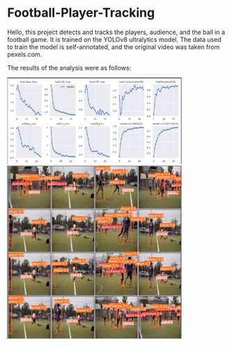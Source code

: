 # Football-Player-Tracking

Hello, this project detects and tracks the players, audience, and the ball in a football game. It is trained on the YOLOv8 ultralytics model. The data used to train the model is self-annotated, and the original video was taken from pexels.com.

The results of the analysis were as follows:

<div style= justify-content: center; gap: 20px;">
  <img src="https://github.com/SambhavMishra/Football-Player-Tracking/blob/8d17c5032abd0387132205c14549804d909e6ed0/results.png" alt="Results" width="400" />
  <img src="https://github.com/SambhavMishra/Football-Player-Tracking/blob/8d17c5032abd0387132205c14549804d909e6ed0/output%20images.png" alt="Output" width="400" />
</div>
